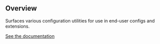 ## Overview

Surfaces various configuration utilities for use in end-user configs and extensions.

[See the documentation](https://bud.js.org/docs/api.alias)
